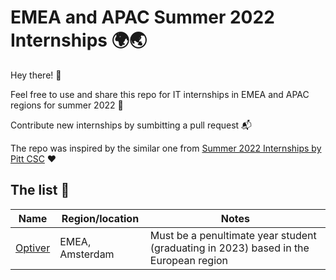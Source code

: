 # EMEA and APAC Summer 2022 Internships 🌍🌏

Hey there! 👋

Feel free to use and share this repo for IT internships in EMEA and APAC regions for summer 2022 🌱

Contribute new internships by sumbitting a pull request 📬

The repo was inspired by the similar one from [Summer 2022 Internships by Pitt CSC](https://github.com/pittcsc/Summer2022-Internships) ❤️

## The list 📝

|  Name |  Region/location |  Notes  |
|-----|---------|--------------|
| [Optiver](https://www.optiver.com/working-at-optiver/career-opportunities/990203/?gh_src=2af42e681us) | EMEA, Amsterdam | Must be a penultimate year student (graduating in 2023) based in the European region |
